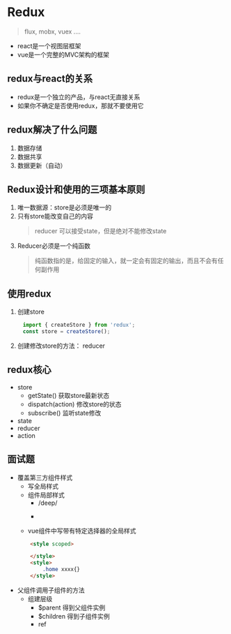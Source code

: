 # Redux
> flux, mobx, vuex ....
* react是一个视图层框架
* vue是一个完整的MVC架构的框架

## redux与react的关系
* redux是一个独立的产品，与react无直接关系
* 如果你不确定是否使用redux，那就不要使用它

## redux解决了什么问题
1. 数据存储
2. 数据共享
3. 数据更新（自动）

## Redux设计和使用的三项基本原则
1. 唯一数据源：store是必须是唯一的
2. 只有store能改变自己的内容
    > reducer 可以接受state，但是绝对不能修改state
3. Reducer必须是一个纯函数
    > 纯函数指的是，给固定的输入，就一定会有固定的输出，而且不会有任何副作用

## 使用redux
1. 创建store
```js
     import { createStore } from 'redux';
     const store = createStore();
```
2. 创建修改store的方法： reducer


## redux核心
* store
    * getState()        获取store最新状态
    * dispatch(action)  修改store的状态
    * subscribe()       监听state修改
* state
* reducer
* action



## 面试题
* 覆盖第三方组件样式
    * 写全局样式
    * 组件局部样式
        * /deep/
        * >>>
    * vue组件中写带有特定选择器的全局样式
    ```html
        <style scoped>

        </style>
        <style>
            .home xxxx{}
        </style>
    ```
* 父组件调用子组件的方法
    * 组建层级
        * $parent   得到父组件实例
        * $children 得到子组件实例
        * ref
